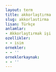 ```yaml
---
layout: term
title: akkorlaştırma
slug: akkorlastirma
lisan: Türkçe
anlamlar:
- Akkorlaştırmak işi
ozellikler:
- - isim
ornekler:
- - ''
orneklerkaynak:
- - ''
---
```

